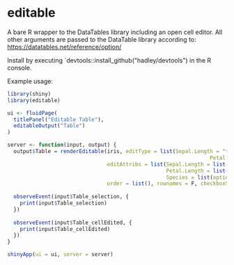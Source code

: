 # editable
A bare R wrapper to the DataTables library including an open cell editor. All other arguments are passed to the DataTable library according to: https://datatables.net/reference/option/

Install by executing `devtools::install_github("hadley/devtools") in the R console.

Example usage:

```R
library(shiny)
library(editable)

ui <- fluidPage(
  titlePanel("Editable Table"),
  editableOutput("Table")
)

server <- function(input, output) {
  output$Table = renderEditable(iris, editType = list(Sepal.Length = "text", Sepal.Width = "text", Petal.Length = "text",
                                                                 Petal.Width = "text", Species = "select"),
                                editAttribs = list(Sepal.Length = list(placeholder = "Length"), Sepal.Width = list(placeholder = "Width"),
                                                   Petal.Length = list(placeholder = "Length"), Petal.Width = list(placeholder = "Width"),
                                                   Species = list(options = c("setosa", "versicolor", "virginica"))),
                                order = list(), rownames = F, checkboxSelect = T)
  
  observeEvent(input$Table_selection, {
    print(input$Table_selection)
  })
  
  observeEvent(input$Table_cellEdited, {
    print(input$Table_cellEdited)
  })
}

shinyApp(ui = ui, server = server)
```
